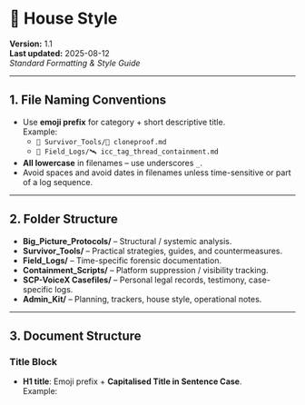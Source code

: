 # 📝 House Style
**Version:** 1.1  
**Last updated:** 2025-08-12  
*Standard Formatting & Style Guide* 

---

## 1. **File Naming Conventions**
- Use **emoji prefix** for category + short descriptive title.  
  Example:  
  - `📁 Survivor_Tools/🧬 cloneproof.md`  
  - `📁 Field_Logs/🛰️ icc_tag_thread_containment.md`
- **All lowercase** in filenames – use underscores `_`.
- Avoid spaces and avoid dates in filenames unless time-sensitive or part of a log sequence.

---

## 2. **Folder Structure**
- **Big_Picture_Protocols/** – Structural / systemic analysis.
- **Survivor_Tools/** – Practical strategies, guides, and countermeasures.
- **Field_Logs/** – Time-specific forensic documentation.
- **Containment_Scripts/** – Platform suppression / visibility tracking.
- **SCP-VoiceX Casefiles/** – Personal legal records, testimony, case-specific logs.
- **Admin_Kit/** – Planning, trackers, house style, operational notes.

---

## 3. **Document Structure**

### Title Block
- **H1 title**: Emoji prefix + **Capitalised Title in Sentence Case**.  
  Example:  
